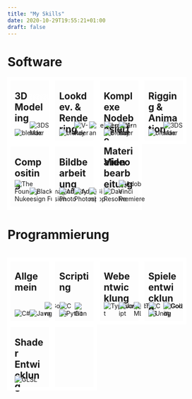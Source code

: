 ```yaml
---
title: "My Skills"
date: 2020-10-29T19:55:21+01:00
draft: false
---
```


# Software

<div style="float: left;">
<div class="responsive" style="background-image: linear-gradient(0deg, rgba(255, 255, 255, 1.0), rgba(0, 0, 0, 0.0)), url('/img/modeling.png');">
 <h2>3D Modeling</h2>

![blender](/icons/blender.png)
![3DS Max](/icons/3dsmax.png)
</div>

<div class="responsive">
 <h2>Lookdev. & Rendering</h2>

![blender](/icons/blender.png)
![V-Ray](/icons/vray.png)
![Renderman](/icons/renderman.png)
![Luxcore](/icons/luxcore.png)
![Arnold](/icons/arnold.png)
</div>


<div class="responsive">
 <h2>Komplexe Nodebasierte Materialien </h2>


![blender](/icons/blender.png)
![V-Ray](/icons/vray.png)
</div>

<div class="responsive">
 <h2>Rigging & Animation</h2>

![blender](/icons/blender.png)
![3DS Max](/icons/3dsmax.png)
</div>

<div class="responsive">
 <h2>Compositing</h2>

![The Foundry Nuke](/icons/nuke.png)
![Blackmagicdesign Fusion](/icons/fusion.png)
</div>

<div class="responsive">

 <h2>Bildbearbeitung</h2>

![Affinity Photo](/icons/affinity.png)
![Adobe Photoshop](/icons/ps.png)
![Gimp](/icons/gimp.png)
</div>

<div class="responsive" style="margin-bottom: 40px">
 <h2>Videobearbeitung</h2>

![DaVinci Resolve](/icons/resolve.png)
![Adobe Premiere](/icons/premiere.png)
</div>
</div style="float: left;">

<h1>Programmierung</h1>

<br>

<div>
<div class="responsive">
<h2>Allgemein</h2>

![C#](/icons/cs.png)
![Java](/icons/java.png)
![Golang](/icons/go.png)
![C++](/icons/c++.png)
![Git](/icons/git.png)
</div>

<div class="responsive">
<h2>Scripting</h2>

![Python](/icons/python.png)
</div>

<div class="responsive">
<h2>Webentwicklung</h2>

![Typescript](/icons/typescript.png)
![Javascript](/icons/javascript.png)
![HTML](/icons/html.png)
![CSS](/icons/css.png)
![Golang](/icons/go.png)
</div>

<div class="responsive">
<h2>Spieleentwicklung</h2>

![Unity](/icons/unity.png)
![Godot](/icons/godot.png)
</div>

<div class="responsive">
<h2>Shader Entwicklung</h2>

![GLSL](/icons/opengl.png)
</div>

<div class="responsive">
<h2></h2>
</div>
</div>

<script>

a=document.getElementsByClassName('responsive')
for (i in a){
   a[i].onmouseover=function(){console.log("a");}
   a[i].onmouseout=function(){/* code goes here */}
}

</script>

<style>
.page {
    width: 90%;
    max-width: 100%;
}   

* {
  box-sizing: border-box;
}

img {
    position: absolute;
    bottom: 16px;
    filter: saturate(100%);
}
img:nth-of-type(2) {left: 50px;}
img:nth-of-type(3) {left: 84px;}
img:nth-of-type(4) {left: 118px;}
img:nth-of-type(5) {left: 152px;}
img:nth-of-type(6) {left: 186px;}


.responsive {
  padding: 0px 16px;
  float: left;
  width: 24.99999%;
  height: 150px;
  outline: solid;
  outline-offset:-7px;
  outline-color: #fff;
  outline-width: 8px;
  position: relative;
  text-align: bottom;
  background-size: cover;
}

@media only screen and (max-width: 900px) {
  .responsive {
    width: 33.333%;
    margin: 6px 0;
  }
}

@media only screen and (max-width: 700px) {
  .responsive {
    width: 49.99999%;
    margin: 6px 0;
  }
}


@media only screen and (max-width: 500px) {
  .responsive {
    width: 100%;
  }
}

.clearfix:after {
  content: "";
  display: table;
  clear: both;
}
</style>

